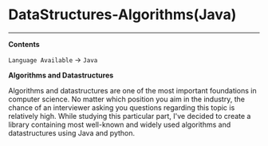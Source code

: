 # DataStructures-Algorithms(Java)

---

**Contents**

`Language Available` -> `Java`

**Algorithms and Datastructures**

Algorithms and datastructures are one of the most important foundations in computer science. No matter which position you aim in the industry, the chance of an interviewer asking you questions regarding this topic is relatively high.
While studying this particular part, I've decided to create a library containing most well-known and widely used algorithms and datastructures using Java and python.
